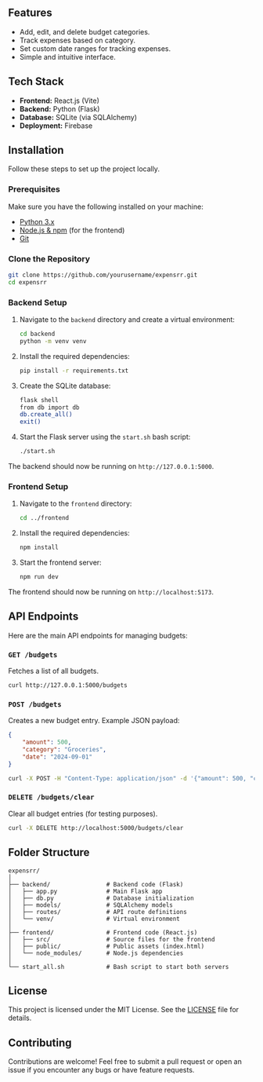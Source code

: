 
## Features

- Add, edit, and delete budget categories.
- Track expenses based on category.
- Set custom date ranges for tracking expenses.
- Simple and intuitive interface.

## Tech Stack

- **Frontend:** React.js (Vite)
- **Backend:** Python (Flask)
- **Database:** SQLite (via SQLAlchemy)
- **Deployment:** Firebase

## Installation

Follow these steps to set up the project locally.

### Prerequisites

Make sure you have the following installed on your machine:

- [Python 3.x](https://www.python.org/)
- [Node.js & npm](https://nodejs.org/) (for the frontend)
- [Git](https://git-scm.com/)

### Clone the Repository

```bash
git clone https://github.com/yourusername/expensrr.git
cd expensrr
```

### Backend Setup

1. Navigate to the `backend` directory and create a virtual environment:

    ```bash
    cd backend
    python -m venv venv
    ```

2. Install the required dependencies:

    ```bash
    pip install -r requirements.txt
    ```

3. Create the SQLite database:

    ```bash
    flask shell
    from db import db
    db.create_all()
    exit()
    ```

4. Start the Flask server using the `start.sh` bash script:

    ```bash
    ./start.sh
    ```

The backend should now be running on `http://127.0.0.1:5000`.

### Frontend Setup

1. Navigate to the `frontend` directory:

    ```bash
    cd ../frontend
    ```

2. Install the required dependencies:

    ```bash
    npm install
    ```

3. Start the frontend server:

    ```bash
    npm run dev
    ```

The frontend should now be running on `http://localhost:5173`.

## API Endpoints

Here are the main API endpoints for managing budgets:

### `GET /budgets`

Fetches a list of all budgets.

```bash
curl http://127.0.0.1:5000/budgets
```

### `POST /budgets`

Creates a new budget entry. Example JSON payload:

```json
{
    "amount": 500,
    "category": "Groceries",
    "date": "2024-09-01"
}
```

```bash
curl -X POST -H "Content-Type: application/json" -d '{"amount": 500, "category": "Groceries", "date": "2024-09-01"}' http://127.0.0.1:5000/budgets
```

### `DELETE /budgets/clear`

Clear all budget entries (for testing purposes).

```bash
curl -X DELETE http://localhost:5000/budgets/clear
```

## Folder Structure

```
expensrr/
│
├── backend/                # Backend code (Flask)
│   ├── app.py              # Main Flask app
│   ├── db.py               # Database initialization
│   ├── models/             # SQLAlchemy models
│   ├── routes/             # API route definitions
│   └── venv/               # Virtual environment
│
├── frontend/               # Frontend code (React.js)
│   ├── src/                # Source files for the frontend
│   ├── public/             # Public assets (index.html)
│   └── node_modules/       # Node.js dependencies
│
└── start_all.sh            # Bash script to start both servers
```

## License

This project is licensed under the MIT License. See the [LICENSE](LICENSE) file for details.

## Contributing

Contributions are welcome! Feel free to submit a pull request or open an issue if you encounter any bugs or have feature requests.
